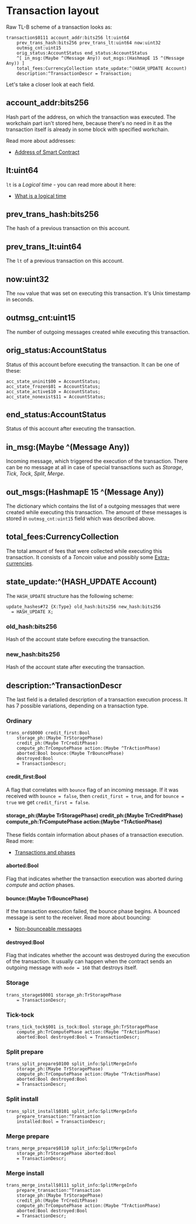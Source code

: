 # Transaction layout

Raw TL-B scheme of a transaction looks as:

```tlb
transaction$0111 account_addr:bits256 lt:uint64
    prev_trans_hash:bits256 prev_trans_lt:uint64 now:uint32
    outmsg_cnt:uint15
    orig_status:AccountStatus end_status:AccountStatus
    ^[ in_msg:(Maybe ^(Message Any)) out_msgs:(HashmapE 15 ^(Message Any)) ]
    total_fees:CurrencyCollection state_update:^(HASH_UPDATE Account)
    description:^TransactionDescr = Transaction;
```

Let's take a closer look at each field.

## account_addr:bits256

Hash part of the address, on which the transaction was executed. The workchain part isn't stored here, because there's no need in it as the transaction itself is already in some block with specified workchain.

Read more about addresses:

-   [Address of Smart Contract](https://docs.ton.org/learn/overviews/addresses#address-of-smart-contract)

## lt:uint64

`lt` is a _Logical time_ - you can read more about it here:

-   [What is a logical time](https://docs.ton.org/develop/smart-contracts/guidelines/message-delivery-guarantees#what-is-a-logical-time)

## prev_trans_hash:bits256

The hash of a previous transaction on this account.

## prev_trans_lt:uint64

The `lt` of a previous transaction on this account.

## now:uint32

The `now` value that was set on executing this transaction. It's Unix timestamp in seconds.

## outmsg_cnt:uint15

The number of outgoing messages created while executing this transaction.

## orig_status:AccountStatus

Status of this account before executing the transaction. It can be one of these:

```tlb
acc_state_uninit$00 = AccountStatus;
acc_state_frozen$01 = AccountStatus;
acc_state_active$10 = AccountStatus;
acc_state_nonexist$11 = AccountStatus;
```

## end_status:AccountStatus

Status of this account after executing the transaction.

## in_msg:(Maybe ^(Message Any))

Incoming message, which triggered the execution of the transaction. There can be no message at all in case of special transactions such as _Storage_, _Tick_, _Tock_, _Split_, _Merge_.

## out_msgs:(HashmapE 15 ^(Message Any))

The dictionary which contains the list of a outgoing messages that were created while executing this transaction. The amount of these messages is stored in `outmsg_cnt:uint15` field which was described above.

## total_fees:CurrencyCollection

The total amount of fees that were collected while executing this transaction. It consists of a _Toncoin_ value and possibly some [Extra-currencies](https://docs.ton.org/develop/dapps/defi/coins#extra-currencies).

## state_update:^(HASH_UPDATE Account)

The `HASH_UPDATE` structure has the following scheme:

```tlb
update_hashes#72 {X:Type} old_hash:bits256 new_hash:bits256
  = HASH_UPDATE X;
```

### old_hash:bits256

Hash of the account state before executing the transaction.

### new_hash:bits256

Hash of the account state after executing the transaction.

## description:^TransactionDescr

The last field is a detailed description of a transaction execution process. It has 7 possible variations, depending on a transaction type.

### Ordinary

```tlb
trans_ord$0000 credit_first:Bool
    storage_ph:(Maybe TrStoragePhase)
    credit_ph:(Maybe TrCreditPhase)
    compute_ph:TrComputePhase action:(Maybe ^TrActionPhase)
    aborted:Bool bounce:(Maybe TrBouncePhase)
    destroyed:Bool
    = TransactionDescr;
```

#### credit_first:Bool

A flag that correlates with `bounce` flag of an incoming message. If it was received with `bounce = false`, then `credit_first = true`, and for `bounce = true` we get `credit_first = false`.

#### storage_ph:(Maybe TrStoragePhase) credit_ph:(Maybe TrCreditPhase) compute_ph:TrComputePhase action:(Maybe ^TrActionPhase)

These fields contain information about phases of a transaction execution. Read more:

-   [Transactions and phases](https://docs.ton.org/learn/tvm-instructions/tvm-overview#transactions-and-phases)

#### aborted:Bool

Flag that indicates whether the transaction execution was aborted during _compute_ and _action_ phases.

#### bounce:(Maybe TrBouncePhase)

If the transaction execution failed, the bounce phase begins. A bounced message is sent to the receiver. Read more about bouncing:

-   [Non-bounceable messages](https://docs.ton.org/develop/smart-contracts/guidelines/non-bouncable-messages)

#### destroyed:Bool

Flag that indicates whether the account was destroyed during the execution of the transaction. It usually can happen when the contract sends an outgoing message with `mode = 160` that destroys itself.

### Storage

```tlb
trans_storage$0001 storage_ph:TrStoragePhase
    = TransactionDescr;
```

### Tick-tock

```tlb
trans_tick_tock$001 is_tock:Bool storage_ph:TrStoragePhase
    compute_ph:TrComputePhase action:(Maybe ^TrActionPhase)
    aborted:Bool destroyed:Bool = TransactionDescr;
```

### Split prepare

```tlb
trans_split_prepare$0100 split_info:SplitMergeInfo
    storage_ph:(Maybe TrStoragePhase)
    compute_ph:TrComputePhase action:(Maybe ^TrActionPhase)
    aborted:Bool destroyed:Bool
    = TransactionDescr;
```

### Split install

```tlb
trans_split_install$0101 split_info:SplitMergeInfo
    prepare_transaction:^Transaction
    installed:Bool = TransactionDescr;
```

### Merge prepare

```tlb
trans_merge_prepare$0110 split_info:SplitMergeInfo
    storage_ph:TrStoragePhase aborted:Bool
    = TransactionDescr;
```

### Merge install

```tlb
trans_merge_install$0111 split_info:SplitMergeInfo
    prepare_transaction:^Transaction
    storage_ph:(Maybe TrStoragePhase)
    credit_ph:(Maybe TrCreditPhase)
    compute_ph:TrComputePhase action:(Maybe ^TrActionPhase)
    aborted:Bool destroyed:Bool
    = TransactionDescr;
```
